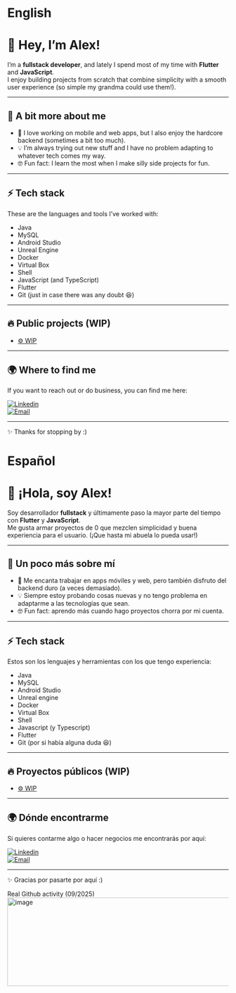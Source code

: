 # **English**
# 👋 Hey, I’m Alex!

I’m a **fullstack developer**, and lately I spend most of my time with **Flutter** and **JavaScript**.  
I enjoy building projects from scratch that combine simplicity with a smooth user experience (so simple my grandma could use them!).  

---

## 🚀 A bit more about me
- 📱 I love working on mobile and web apps, but I also enjoy the hardcore backend (sometimes a bit too much).  
- 💡 I’m always trying out new stuff and I have no problem adapting to whatever tech comes my way.  
- 🤓 Fun fact: I learn the most when I make silly side projects for fun.  

---

## ⚡ Tech stack
These are the languages and tools I’ve worked with:
- Java  
- MySQL  
- Android Studio  
- Unreal Engine  
- Docker  
- Virtual Box  
- Shell  
- JavaScript (and TypeScript)  
- Flutter  
- Git (just in case there was any doubt 😆)  

---

## 🔥 Public projects (WIP)
- [⚙️ WIP](https://github.com/alexgonmad)  

---

## 🌍 Where to find me
If you want to reach out or do business, you can find me here:  

[![Linkedin](https://img.shields.io/badge/LinkedIn-blue?logo=linkedin&logoColor=white)](https://www.linkedin.com/in/alexgonzalezmatias)  
[![Email](https://img.shields.io/badge/Email-D14836?logo=gmail&logoColor=white)](mailto:xelagm990@gmail.com)  

---

✨ Thanks for stopping by :)



# **Español**
# 👋 ¡Hola, soy Alex!

Soy desarrollador **fullstack** y últimamente paso la mayor parte del tiempo con **Flutter** y **JavaScript**.  
Me gusta armar proyectos de 0 que mezclen simplicidad y buena experiencia para el usuario. (¡Que hasta mi abuela lo pueda usar!)  

---

## 🚀 Un poco más sobre mí
- 📱 Me encanta trabajar en apps móviles y web, pero también disfruto del backend duro (a veces demasiado).  
- 💡 Siempre estoy probando cosas nuevas y no tengo problema en adaptarme a las tecnologías que sean.  
- 🤓 Fun fact: aprendo más cuando hago proyectos chorra por mi cuenta.  

---

## ⚡ Tech stack
Estos son los lenguajes y herramientas con los que tengo experiencia:
- Java
- MySQL
- Android Studio
- Unreal engine
- Docker
- Virtual Box
- Shell
- Javascript (y Typescript)
- Flutter
- Git (por si había alguna duda 😆)

---

## 🔥 Proyectos públicos (WIP)
- [⚙️ WIP]([https://github.com/alexongmad](https://github.com/alexgonmad))  

---

## 🌍 Dónde encontrarme
Si quieres contarme algo o hacer negocios me encontrarás por aquí:  

[![Linkedin](https://img.shields.io/badge/LinkedIn-blue?logo=linkedin&logoColor=white)](https://www.linkedin.com/in/alexgonzalezmatias)  
[![Email](https://img.shields.io/badge/Email-D14836?logo=gmail&logoColor=white)](mailto:xelagm990@gmail.com)  

---

✨ Gracias por pasarte por aquí :)


Real Github activity (09/2025)
<img width="768" height="201" alt="image" src="https://github.com/user-attachments/assets/c3d33e3f-c308-4a64-b468-af2fad134a8b" />


<!---
alexgonmad/alexgonmad is a ✨ special ✨ repository because its `README.md` (this file) appears on your GitHub profile.
You can click the Preview link to take a look at your changes.
--->
